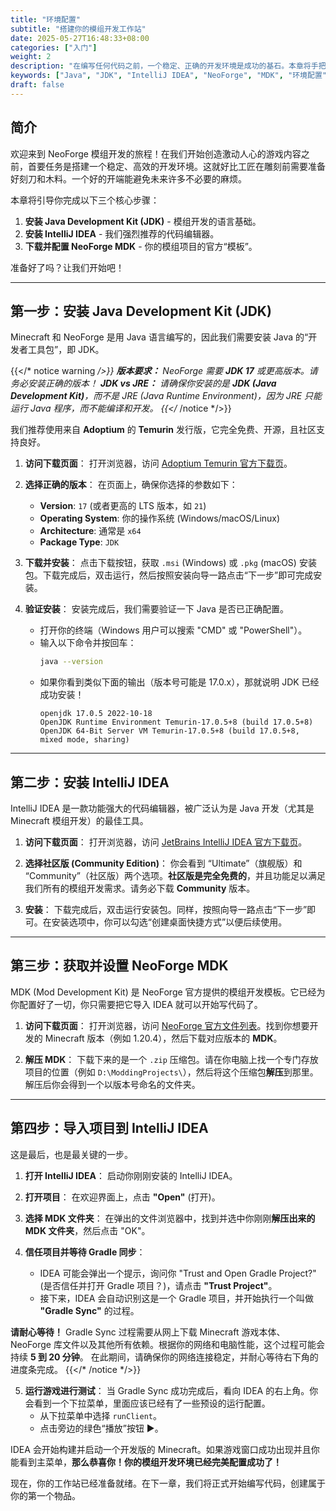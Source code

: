 ```yaml
---
title: "环境配置"
subtitle: "搭建你的模组开发工作站"
date: 2025-05-27T16:48:33+08:00
categories: ["入门"]
weight: 2
description: "在编写任何代码之前，一个稳定、正确的开发环境是成功的基石。本章将手把手带你安装和配置所有必需的工具，包括 Java JDK、IntelliJ IDEA，并设置好 NeoForge MDK 项目。"
keywords: ["Java", "JDK", "IntelliJ IDEA", "NeoForge", "MDK", "环境配置"]
draft: false
---
```


## 简介

欢迎来到 NeoForge 模组开发的旅程！在我们开始创造激动人心的游戏内容之前，首要任务是搭建一个稳定、高效的开发环境。这就好比工匠在雕刻前需要准备好刻刀和木料。一个好的开端能避免未来许多不必要的麻烦。

本章将引导你完成以下三个核心步骤：
1.  **安装 Java Development Kit (JDK)** - 模组开发的语言基础。
2.  **安装 IntelliJ IDEA** - 我们强烈推荐的代码编辑器。
3.  **下载并配置 NeoForge MDK** - 你的模组项目的官方“模板”。

准备好了吗？让我们开始吧！

---

## 第一步：安装 Java Development Kit (JDK)

Minecraft 和 NeoForge 是用 Java 语言编写的，因此我们需要安装 Java 的“开发者工具包”，即 JDK。

{{</* notice warning */>}}
**版本要求：** NeoForge 需要 **JDK 17** 或更高版本。请务必安装正确的版本！
**JDK vs JRE：** 请确保你安装的是 **JDK (Java Development Kit)**，而不是 JRE (Java Runtime Environment)，因为 JRE 只能运行 Java 程序，而不能编译和开发。
{{</* /notice */>}}

我们推荐使用来自 **Adoptium** 的 **Temurin** 发行版，它完全免费、开源，且社区支持良好。

1.  **访问下载页面**：
    打开浏览器，访问 [Adoptium Temurin 官方下载页](https://adoptium.net/temurin/releases/)。

2.  **选择正确的版本**：
    在页面上，确保你选择的参数如下：
    *   **Version**: `17` (或者更高的 LTS 版本，如 `21`)
    *   **Operating System**: 你的操作系统 (Windows/macOS/Linux)
    *   **Architecture**: 通常是 `x64`
    *   **Package Type**: `JDK`

3.  **下载并安装**：
    点击下载按钮，获取 `.msi` (Windows) 或 `.pkg` (macOS) 安装包。下载完成后，双击运行，然后按照安装向导一路点击“下一步”即可完成安装。

4.  **验证安装**：
    安装完成后，我们需要验证一下 Java 是否已正确配置。
    *   打开你的终端（Windows 用户可以搜索 "CMD" 或 "PowerShell"）。
    *   输入以下命令并按回车：
        ```bash
        java --version
        ```
    *   如果你看到类似下面的输出（版本号可能是 17.0.x），那就说明 JDK 已经成功安装！
        ```
        openjdk 17.0.5 2022-10-18
        OpenJDK Runtime Environment Temurin-17.0.5+8 (build 17.0.5+8)
        OpenJDK 64-Bit Server VM Temurin-17.0.5+8 (build 17.0.5+8, mixed mode, sharing)
        ```

---

## 第二步：安装 IntelliJ IDEA

IntelliJ IDEA 是一款功能强大的代码编辑器，被广泛认为是 Java 开发（尤其是 Minecraft 模组开发）的最佳工具。

1.  **访问下载页面**：
    打开浏览器，访问 [JetBrains IntelliJ IDEA 官方下载页](https://www.jetbrains.com/idea/download/)。

2.  **选择社区版 (Community Edition)**：
    你会看到 “Ultimate”（旗舰版）和 “Community”（社区版）两个选项。**社区版是完全免费的**，并且功能足以满足我们所有的模组开发需求。请务必下载 **Community** 版本。

3.  **安装**：
    下载完成后，双击运行安装包。同样，按照向导一路点击“下一步”即可。在安装选项中，你可以勾选“创建桌面快捷方式”以便后续使用。

---

## 第三步：获取并设置 NeoForge MDK

MDK (Mod Development Kit) 是 NeoForge 官方提供的模组开发模板。它已经为你配置好了一切，你只需要把它导入 IDEA 就可以开始写代码了。

1.  **访问下载页面**：
    打开浏览器，访问 [NeoForge 官方文件列表](https://neoforged.net/files)。找到你想要开发的 Minecraft 版本（例如 1.20.4），然后下载对应版本的 **MDK**。

2.  **解压 MDK**：
    下载下来的是一个 `.zip` 压缩包。请在你电脑上找一个专门存放项目的位置（例如 `D:\ModdingProjects\`），然后将这个压缩包**解压**到那里。解压后你会得到一个以版本号命名的文件夹。

---

## 第四步：导入项目到 IntelliJ IDEA

这是最后，也是最关键的一步。

1.  **打开 IntelliJ IDEA**：
    启动你刚刚安装的 IntelliJ IDEA。

2.  **打开项目**：
    在欢迎界面上，点击 **"Open"** (打开)。

3.  **选择 MDK 文件夹**：
    在弹出的文件浏览器中，找到并选中你刚刚**解压出来的 MDK 文件夹**，然后点击 "OK"。

4.  **信任项目并等待 Gradle 同步**：
    *   IDEA 可能会弹出一个提示，询问你 "Trust and Open Gradle Project?" (是否信任并打开 Gradle 项目？)，请点击 **"Trust Project"**。
    *   接下来，IDEA 会自动识别这是一个 Gradle 项目，并开始执行一个叫做 **"Gradle Sync"** 的过程。

**请耐心等待！**
Gradle Sync 过程需要从网上下载 Minecraft 游戏本体、NeoForge 库文件以及其他所有依赖。根据你的网络和电脑性能，这个过程可能会持续 **5 到 20 分钟**。
在此期间，请确保你的网络连接稳定，并耐心等待右下角的进度条完成。
{{</* /notice */>}}

5.  **运行游戏进行测试**：
    当 Gradle Sync 成功完成后，看向 IDEA 的右上角。你会看到一个下拉菜单，里面应该已经有了一些预设的运行配置。
    *   从下拉菜单中选择 `runClient`。
    *   点击旁边的绿色“播放”按钮 ▶️。

IDEA 会开始构建并启动一个开发版的 Minecraft。如果游戏窗口成功出现并且你能看到主菜单，**那么恭喜你！你的模组开发环境已经完美配置成功了！**

现在，你的工作站已经准备就绪。在下一章，我们将正式开始编写代码，创建属于你的第一个物品。